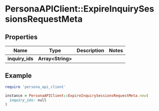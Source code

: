 # PersonaAPIClient::ExpireInquirySessionsRequestMeta

## Properties

| Name | Type | Description | Notes |
| ---- | ---- | ----------- | ----- |
| **inquiry_ids** | **Array&lt;String&gt;** |  |  |

## Example

```ruby
require 'persona_api_client'

instance = PersonaAPIClient::ExpireInquirySessionsRequestMeta.new(
  inquiry_ids: null
)
```

